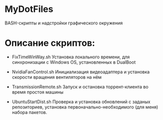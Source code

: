 # MyDotFiles
BASH-скрипты и надстройки графического окружения

# Описание скриптов:
 - FixTimeWinWay.sh 
    Установка локального времени, для синхронизации с Windows OS, установленных в DualBoot
    
 - NvidiaFanControl.sh
    Инициализация видеоадаптера и установка скорости вращения вентиляторов на нём
    
 - TransmissionRemote.sh
    Запуск и остановка торрент-клиента во время простоя машины
    
 - UbuntuStartDist.sh
    Проверка и установка обновлений с заданых репозиториев, установка первоначально-необходимого (для меня) набора пакетов.
